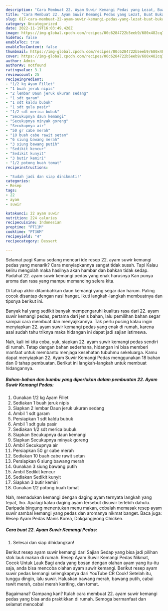 ```yaml
---
description: "Cara Membuat 22. Ayam Suwir Kemangi Pedas yang Lezat, Buat Buka Puasa Bisa Manjain Lidah"
title: "Cara Membuat 22. Ayam Suwir Kemangi Pedas yang Lezat, Buat Buka Puasa Bisa Manjain Lidah"
slug: 617-cara-membuat-22-ayam-suwir-kemangi-pedas-yang-lezat-buat-buka-puasa-bisa-manjain-lidah
category: Uncategorized
date: 2022-11-19T16:03:49.428Z
image: https://img-global.cpcdn.com/recipes/00c6284722b5eeb9/680x482cq70/22-ayam-suwir-kemangi-pedas-foto-resep-utama.jpg
hideToc: false
enableToc: true
enableTocContent: false
thumbnail: https://img-global.cpcdn.com/recipes/00c6284722b5eeb9/680x482cq70/22-ayam-suwir-kemangi-pedas-foto-resep-utama.jpg
cover: https://img-global.cpcdn.com/recipes/00c6284722b5eeb9/680x482cq70/22-ayam-suwir-kemangi-pedas-foto-resep-utama.jpg
author: Admin
authorAv: notfound
ratingvalue: 3.1
reviewcount: 25
recipeingredient:
- "1/2 kg Ayam Fillet"
- "1 buah jeruk nipis"
- "2 lembar Daun jeruk ukuran sedang"
- "1 sdt garam"
- "1 sdt kaldu bubuk"
- "1 sdt gula pasir"
- "1/2 sdt merica bubuk"
- "Secukupnya daun kemangi"
- "Secukupnya minyak goreng"
- "Secukupnya air"
- "50 gr cabe merah"
- "10 buah cabe rawit setan"
- "6 siung bawang merah"
- "3 siung bawang putih"
- "Sedikit kencur"
- "Sedikit kunyit"
- "3 butir kemiri"
- "1/2 potong buah tomat"
recipeinstructions:

- "Sudah jadi dan siap dinikmati!"
categories:
- Resep
tags:
- 22
- ayam
- suwir

katakunci: 22 ayam suwir 
nutrition: 224 calories
recipecuisine: Indonesian
preptime: "PT11M"
cooktime: "PT36M"
recipeyield: "4"
recipecategory: Dessert

---
```



Selamat pagi Kamu sedang mencari ide resep 22. ayam suwir kemangi pedas yang menarik? Cara menyiapkannya sangat tidak susah. Tapi Kalau keliru mengolah maka hasilnya akan hambar dan bahkan tidak sedap. Padahal 22. ayam suwir kemangi pedas yang enak harusnya Kan punya aroma dan rasa yang mampu memancing selera kita.


Di tahap akhir ditambahkan daun kemangi yang segar dan harum. Paling cocok disantap dengan nasi hangat. Ikuti langkah-langkah membuatnya dan tipsnya berikut ini.

Banyak hal yang sedikit banyak mempengaruhi kualitas rasa dari 22. ayam suwir kemangi pedas, pertama dari jenis bahan, lalu pemilihan bahan segar sampai cara membuat dan menyajikannya. Tak perlu pusing kalau ingin menyiapkan 22. ayam suwir kemangi pedas yang enak di rumah, karena asal sudah tahu triknya maka hidangan ini dapat jadi sajian istimewa.


Nah, kali ini kita coba, yuk, siapkan 22. ayam suwir kemangi pedas sendiri di rumah. Tetap dengan bahan sederhana, hidangan ini bisa memberi manfaat untuk membantu menjaga kesehatan tubuhmu sekeluarga. Kamu dapat menyiapkan 22. Ayam Suwir Kemangi Pedas menggunakan 18 bahan dan 0 tahap pembuatan. Berikut ini langkah-langkah untuk membuat hidangannya.

<!--inarticleads1-->

##### Bahan-bahan dan bumbu yang diperlukan dalam pembuatan 22. Ayam Suwir Kemangi Pedas:

1. Gunakan 1/2 kg Ayam Fillet
1. Sediakan 1 buah jeruk nipis
1. Siapkan 2 lembar Daun jeruk ukuran sedang
1. Ambil 1 sdt garam
1. Persiapkan 1 sdt kaldu bubuk
1. Ambil 1 sdt gula pasir
1. Sediakan 1/2 sdt merica bubuk
1. Siapkan Secukupnya daun kemangi
1. Siapkan Secukupnya minyak goreng
1. Ambil Secukupnya air
1. Persiapkan 50 gr cabe merah
1. Sediakan 10 buah cabe rawit setan
1. Persiapkan 6 siung bawang merah
1. Gunakan 3 siung bawang putih
1. Ambil Sedikit kencur
1. Sediakan Sedikit kunyit
1. Siapkan 3 butir kemiri
1. Gunakan 1/2 potong buah tomat


Nah, memadukan kemangi dengan daging ayam ternyata langkah yang tepat, lho. Apalagi kalau daging ayam tersebut disuwir terlebih dahulu. Daripada bingung menentukan menu makan, cobalah memasak resep ayam suwir sambal kemangi yang pedas dan aromanya nikmat banget. Baca juga: Resep Ayam Pedas Manis Korea, Dakgangjeong Chicken. 

<!--inarticleads2-->

##### Cara buat 22. Ayam Suwir Kemangi Pedas:


1. Selesai dan siap dihidangkan!

Berikut resep ayam suwir kemangi dari Sajian Sedap yang bisa jadi pilihan stok lauk makan di rumah. Resep Ayam Suwir Kemangi Pedas Nikmat, Cocok Untuk Lauk Bagi anda yang bosan dengan olahan ayam yang itu-itu saja, anda bisa mencoba olahan ayam suwir kemangi. Berikut resep ayam suwir pedas kemangi selengkapnya dari YouTube CR Cook! Setelah itu, tunggu dingin, lalu suwir. Haluskan bawang merah, bawang putih, cabai rawit merah, cabai merah keriting, dan tomat. 

Bagaimana? Gampang kan? Itulah cara membuat 22. ayam suwir kemangi pedas yang bisa anda praktikkan di rumah. Semoga bermanfaat dan selamat mencoba!
